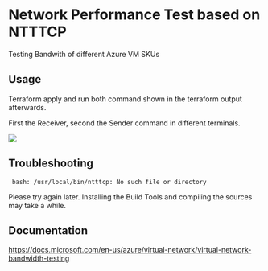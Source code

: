 # Network Performance Test based on NTTTCP

Testing Bandwith of different Azure VM SKUs 

## Usage 

Terraform apply and run both command shown in the terraform output afterwards. 

First the Receiver, second the Sender command in different terminals. 

![](azure-vm-ntttcp-test.gif)




## Troubleshooting 

`` 
bash: /usr/local/bin/ntttcp: No such file or directory
`` 

Please try again later. Installing the Build Tools and compiling the sources may take a while. 

## Documentation 

https://docs.microsoft.com/en-us/azure/virtual-network/virtual-network-bandwidth-testing
